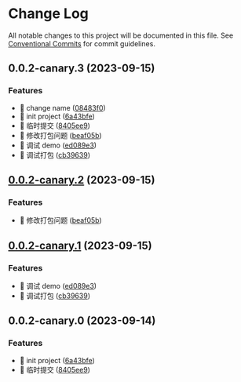 # Change Log

All notable changes to this project will be documented in this file.
See [Conventional Commits](https://conventionalcommits.org) for commit guidelines.

## 0.0.2-canary.3 (2023-09-15)

### Features

- 🎸 change name ([08483f0](https://github.com/abelce/hooks/commit/08483f01fc3c5d246798462a6d6a734d8325e7e6))
- 🎸 init project ([6a43bfe](https://github.com/abelce/hooks/commit/6a43bfecb201eefc15d24599672a682f73a5b948))
- 🎸 临时提交 ([8405ee9](https://github.com/abelce/hooks/commit/8405ee9e446a40751ab145d292aab5474286699a))
- 🎸 修改打包问题 ([beaf05b](https://github.com/abelce/hooks/commit/beaf05b8d470964b8391ff668a7f9dc549a0c886))
- 🎸 调试 demo ([ed089e3](https://github.com/abelce/hooks/commit/ed089e358029c38c8b6633ca576e3ddab94a01b7))
- 🎸 调试打包 ([cb39639](https://github.com/abelce/hooks/commit/cb3963903c46b033a0538d706cb4af4d31b2531e))

## [0.0.2-canary.2](https://github.com/abelce/hooks/compare/xhooks@0.0.2-canary.1...xhooks@0.0.2-canary.2) (2023-09-15)

### Features

- 🎸 修改打包问题 ([beaf05b](https://github.com/abelce/hooks/commit/beaf05b8d470964b8391ff668a7f9dc549a0c886))

## [0.0.2-canary.1](https://github.com/abelce/hooks/compare/xhooks@0.0.2-canary.0...xhooks@0.0.2-canary.1) (2023-09-15)

### Features

- 🎸 调试 demo ([ed089e3](https://github.com/abelce/hooks/commit/ed089e358029c38c8b6633ca576e3ddab94a01b7))
- 🎸 调试打包 ([cb39639](https://github.com/abelce/hooks/commit/cb3963903c46b033a0538d706cb4af4d31b2531e))

## 0.0.2-canary.0 (2023-09-14)

### Features

- 🎸 init project ([6a43bfe](https://github.com/abelce/hooks/commit/6a43bfecb201eefc15d24599672a682f73a5b948))
- 🎸 临时提交 ([8405ee9](https://github.com/abelce/hooks/commit/8405ee9e446a40751ab145d292aab5474286699a))

